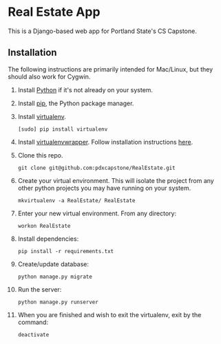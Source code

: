 # Real Estate App
This is a Django-based web app for Portland State's CS Capstone. 

## Installation
The following instructions are primarily intended for Mac/Linux, but they should also work for Cygwin.

1. Install [Python](https://www.python.org/downloads/) if it's not already on your system.

2. Install [pip](https://pip.pypa.io/en/latest/installing.html), the Python package manager.

3. Install [virtualenv](https://virtualenv.pypa.io/en/latest/). 

	```[sudo] pip install virtualenv```

4. Install [virtualenvwrapper](http://virtualenvwrapper.readthedocs.org/en/latest/index.html). Follow installation instructions [here](http://virtualenvwrapper.readthedocs.org/en/latest/install.html).

5. Clone this repo.

	```git clone git@github.com:pdxcapstone/RealEstate.git```

6. Create your virtual environment. This will isolate the project from any other python projects you may have running on your system.

	```mkvirtualenv -a RealEstate/ RealEstate```

7. Enter your new virtual environment. From any directory: 

	```workon RealEstate```

8. Install dependencies:

	```pip install -r requirements.txt```

9. Create/update database:

	```python manage.py migrate```

10. Run the server:

	```python manage.py runserver```

11. When you are finished and wish to exit the virtualenv, exit by the command: 

	```deactivate```